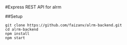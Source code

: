 #Express REST API for alrm

##Setup
```
git clone https://github.com/faizanv/alrm-backend.git
cd alrm-backend
npm install
npm start
```
